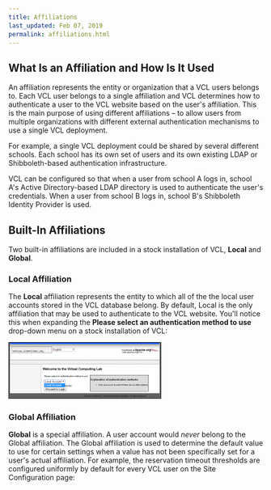 ```yaml
---
title: Affiliations
last_updated: Feb 07, 2019
permalink: affiliations.html
---
```

## What Is an Affiliation and How Is It Used

An affiliation represents the entity or organization that a VCL users belongs to.  Each VCL user belongs to a single affiliation and VCL determines how to authenticate a user to the VCL website based on the user's affiliation.  This is the main purpose of using different affiliations – to allow users from multiple organizations with different external authentication mechanisms to use a single VCL deployment.

For example, a single VCL deployment could be shared by several different schools.  Each school has its own set of users and its own existing LDAP or Shibboleth-based authentication infrastructure.

VCL can be configured so that when a user from school A logs in, school A's Active Directory-based LDAP directory is used to authenticate the user's credentials.  When a user from school B logs in, school B's Shibboleth Identity Provider is used.

## Built-In Affiliations

Two built-in affiliations are included in a stock installation of VCL, **Local** and **Global**.

### Local Affiliation

The **Local** affiliation represents the entity to which all of the the local user accounts stored in the VCL database belong.  By default, Local is the only affiliation that may be used to authenticate to the VCL website.  You'll notice this when expanding the **Please select an authentication method to use** drop-down menu on a stock installation of VCL:

<img src="images/image2017-2-20 15_53_30.png" width="300" border="1">

### Global Affiliation

**Global** is a special affiliation.  A user account would *never* belong to the Global affiliation.  The Global affiliation is used to determine the default value to use for certain settings when a value has not been specifically set for a user's actual affiliation.  For example, the reservation timeout thresholds are configured uniformly by default for every VCL user on the Site Configuration page:
